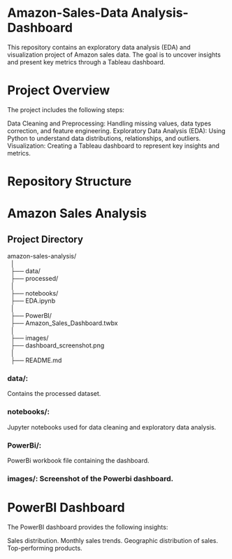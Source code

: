 # Amazon-Sales-Data Analysis-Dashboard

This repository contains an exploratory data analysis (EDA) and visualization project of Amazon sales data. The goal is to uncover insights and present key metrics through a Tableau dashboard.

# Project Overview
The project includes the following steps:

Data Cleaning and Preprocessing: Handling missing values, data types correction, and feature engineering.
Exploratory Data Analysis (EDA): Using Python to understand data distributions, relationships, and outliers.
Visualization: Creating a Tableau dashboard to represent key insights and metrics.

# Repository Structure

# Amazon Sales Analysis

## Project Directory
amazon-sales-analysis/  
&nbsp;&nbsp;│  
&nbsp;&nbsp;├── data/  
      &nbsp;&nbsp;├── processed/  
&nbsp;&nbsp;│  
&nbsp;&nbsp;├── notebooks/  
&nbsp;&nbsp;├── EDA.ipynb  
&nbsp;&nbsp;│  
&nbsp;&nbsp;├── PowerBI/  
&nbsp;&nbsp;├── Amazon_Sales_Dashboard.twbx  
&nbsp;&nbsp;│  
&nbsp;&nbsp;├── images/  
&nbsp;&nbsp;├── dashboard_screenshot.png  
&nbsp;&nbsp;│  
&nbsp;&nbsp;├── README.md


### data/: 
Contains the processed dataset.

### notebooks/: 
Jupyter notebooks used for data cleaning and exploratory data analysis.

### PowerBi/: 
PowerBi workbook file containing the dashboard.

### images/: Screenshot of the Powerbi dashboard.


# PowerBI Dashboard
The PowerBI dashboard provides the following insights:

Sales distribution.
Monthly sales trends.
Geographic distribution of sales.
Top-performing products.
